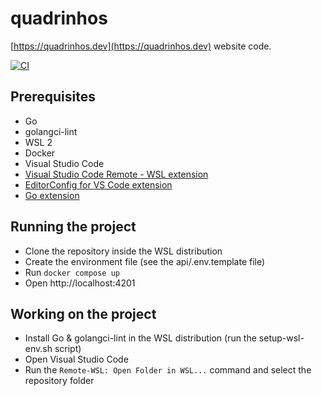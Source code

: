 # quadrinhos

[https://quadrinhos.dev](https://quadrinhos.dev) website code.

[![CI](https://github.com/fabiano/quadrinhos/actions/workflows/build-test.yml/badge.svg)](https://github.com/fabiano/quadrinhos/actions/workflows/build-test.yml.yml)

## Prerequisites

- Go
- golangci-lint
- WSL 2
- Docker
- Visual Studio Code
- [Visual Studio Code Remote - WSL extension](https://marketplace.visualstudio.com/items?itemName=ms-vscode-remote.remote-wsl)
- [EditorConfig for VS Code extension](https://marketplace.visualstudio.com/items?itemName=editorconfig.editorconfig)
- [Go extension](https://marketplace.visualstudio.com/items?itemName=golang.go)

## Running the project

- Clone the repository inside the WSL distribution
- Create the environment file (see the api/.env.template file)
- Run `docker compose up`
- Open http://localhost:4201

## Working on the project

- Install Go & golangci-lint in the WSL distribution (run the setup-wsl-env.sh script)
- Open Visual Studio Code
- Run the `Remote-WSL: Open Folder in WSL...` command and select the repository folder
